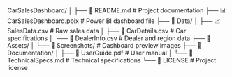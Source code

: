CarSalesDashboard/
│
├── 📄 README.md                 # Project documentation
├── 📊 CarSalesDashboard.pbix    # Power BI dashboard file
├── 📁 Data/
│   ├── 📈 SalesData.csv         # Raw sales data
│   ├── 🚗 CarDetails.csv        # Car specifications
│   └── 🏢 DealerInfo.csv        # Dealer and region data
├── 📁 Assets/
│   └── 📸 Screenshots/          # Dashboard preview images
├── 📁 Documentation/
│   ├── 📝 UserGuide.pdf         # User manual
│   └── 🔧 TechnicalSpecs.md     # Technical specifications
└── 📜 LICENSE                   # Project license
